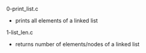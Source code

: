 0-print_list.c
* prints all elements of a linked list

1-list_len.c
* returns number of elements/nodes of a linked list


